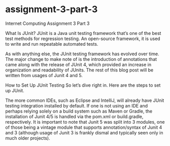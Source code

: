 # assignment-3-part-3
Internet Computing Assignment 3 Part 3


What Is JUnit?
JUnit is a Java unit testing framework that’s one of the best test methods for regression testing. An open-source framework, it is used to write and run repeatable automated tests.

As with anything else, the JUnit testing framework has evolved over time. The major change to make note of is the introduction of annotations that came along with the release of JUnit 4, which provided an increase in organization and readability of JUnits. The rest of this blog post will be written from usages of Junit 4 and 5.

How to Set Up JUnit Testing
So let’s dive right in. Here are the steps to set up JUnit.

The more common IDEs, such as Eclipse and IntelliJ, will already have JUnit testing integration installed by default. If one is not using an IDE and perhaps relying solely on a build system such as Maven or Gradle, the installation of Junit 4/5 is handled via the pom.xml or build.gradle, respectively. It is important to note that Junit 5 was split into 3 modules, one of those being a vintage module that supports annotation/syntax of Junit 4 and 3 (although usage of Junit 3 is frankly dismal and typically seen only in much older projects).
